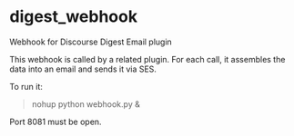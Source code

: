# digest_webhook
Webhook for Discourse Digest Email plugin

This webhook is called by a related plugin. For each call, it assembles the data into an email and sends it via SES.

To run it:

> nohup python webhook.py &

Port 8081 must be open.

